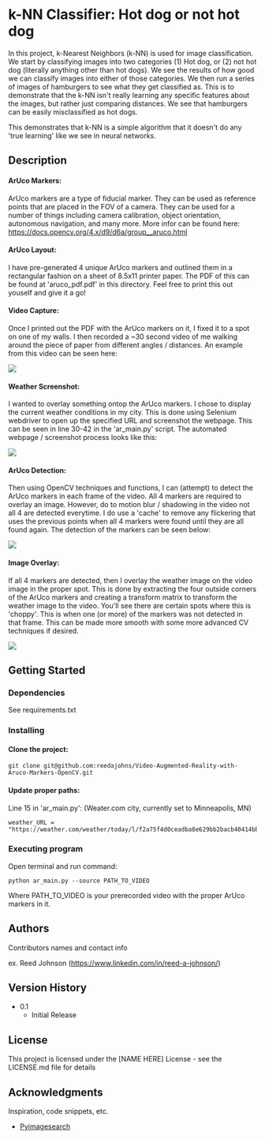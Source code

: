 # k-NN Classifier: Hot dog or not hot dog

In this project, k-Nearest Neighbors (k-NN) is used for image classification. We start by classifying images into two categories
(1) Hot dog, or (2) not hot dog (literally anything other than hot dogs). We see the results of how good we can classify images 
into either of those categories. We then run a series of images of hamburgers to see what they get classified as. This is
to demonstrate that the k-NN isn't really learning any specific features about the images, but rather just comparing distances.
We see that hamburgers can be easily misclassified as hot dogs.

This demonstrates that k-NN is a simple algorithm that it doesn't do any 'true learning' like we see in neural networks.

## Description
#### ArUco Markers:
ArUco markers are a type of fiducial marker. They can be used as reference points that are placed in the FOV of a camera.
They can be used for a number of things including camera calibration, object orientation, autonomous navigation, and many more.
More infor can be found here: https://docs.opencv.org/4.x/d9/d6a/group__aruco.html

#### ArUco Layout:
I have pre-generated 4 unique ArUco markers and outlined them in a rectangular fashion on a sheet of 8.5x11 printer paper.
The PDF of this can be found at 'aruco_pdf.pdf' in this directory. Feel free to print this out youself and give it a go!

#### Video Capture:
Once I printed out the PDF with the ArUco markers on it, I fixed it to a spot on one of my walls. I then recorded a
~30 second video of me walking around the piece of paper from different angles / distances. An example from this video can 
be seen here:
  
![](/gifs/AR_raw.gif)  

#### Weather Screenshot:
I wanted to overlay something ontop the ArUco markers. I chose to display the current weather conditions in my city. 
This is done using Selenium webdriver to open up the specified URL and screenshot the webpage. This can be seen in
line 30-42 in the 'ar_main.py' script. The automated webpage / screenshot process looks like this:

![](/gifs/selenium.gif)  

#### ArUco Detection:
Then using OpenCV techniques and functions, I can (attempt) to detect the ArUco markers in each frame of the video. All 4
markers are required to overlay an image. However, do to motion blur / shadowing in the video not all 4 are detected everytime.
I do use a 'cache' to remove any flickering that uses the previous points when all 4 markers were found until they are all
found again. The detection of the markers can be seen below:
  
![](/gifs/AR_marker_detection.gif)  

#### Image Overlay:
If all 4 markers are detected, then I overlay the weather image on the video image in the proper spot. This is done
by extracting the four outside corners of the ArUco markers and creating a transform matrix to transform the weather image
to the video. You'll see there are certain spots where this is 'choppy'. This is when one (or more) of the markers was not
detected in that frame. This can be made more smooth with some more advanced CV techniques if desired.

![](/gifs/AR_overlay.gif)  

## Getting Started

### Dependencies

See requirements.txt

### Installing

#### Clone the project:
```
git clone git@github.com:reedajohns/Video-Augmented-Reality-with-Aruco-Markers-OpenCV.git
```
#### Update proper paths:
Line 15 in 'ar_main.py': (Weater.com city, currently set to Minneapolis, MN) 
```
weather_URL = "https://weather.com/weather/today/l/f2a75f4d0ceadba8e629bb2bacb40414bb499eb922989f847a9fa0659bf127e3"
```

### Executing program

Open terminal and run command:
```
python ar_main.py --source PATH_TO_VIDEO
```
Where PATH_TO_VIDEO is your prerecorded video with the proper ArUco markers in it.

## Authors

Contributors names and contact info

ex. Reed Johnson (https://www.linkedin.com/in/reed-a-johnson/)

## Version History

* 0.1
    * Initial Release

## License

This project is licensed under the [NAME HERE] License - see the LICENSE.md file for details

## Acknowledgments

Inspiration, code snippets, etc.
* [Pyimagesearch](https://pyimagesearch.mykajabi.com/products/pyimagesearch-university-full-access-plan/categories/4665317/posts/15676936)